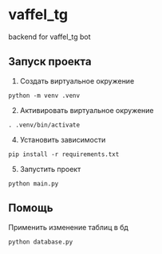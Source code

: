 # vaffel_tg
backend for vaffel_tg bot


## Запуск проекта

1. Создать виртуальное окружение
```
python -m venv .venv
```
2. Активировать виртуальное окружение
```
. .venv/bin/activate
```
4. Установить зависимости
```
pip install -r requirements.txt
```
5. Запустить проект
```
python main.py
```

## Помощь

Применить изменение таблиц в бд
```
python database.py
```